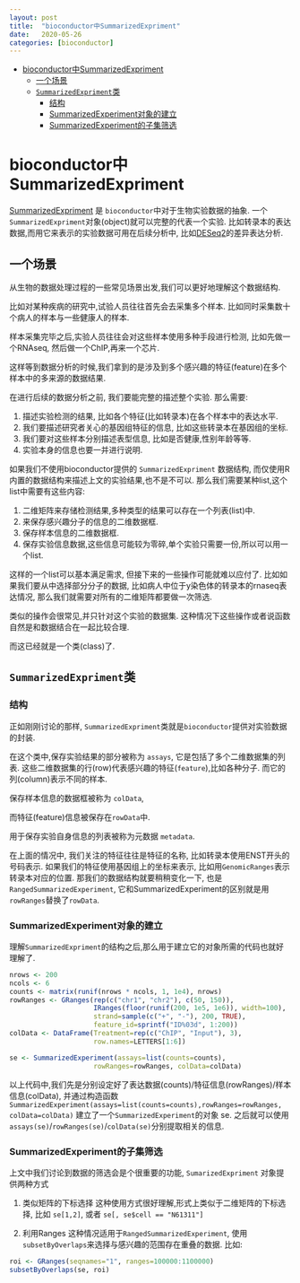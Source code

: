 ```yaml
---
layout: post
title:  "bioconductor中SummarizedExpriment"
date:   2020-05-26
categories: [bioconductor]
---
```

- [bioconductor中SummarizedExpriment](#bioconductor中summarizedexpriment)
  - [一个场景](#一个场景)
  - [`SummarizedExpriment`类](#summarizedexpriment类)
    - [结构](#结构)
    - [SummarizedExperiment对象的建立](#summarizedexperiment对象的建立)
    - [SummarizedExperiment的子集筛选](#summarizedexperiment的子集筛选)


# bioconductor中SummarizedExpriment

[SummarizedExpriment](https://www.bioconductor.org/packages/release/bioc/html/SummarizedExperiment.html) 是 `bioconductor`中对于生物实验数据的抽象.
一个`SummarizedExpriment`对象(object)就可以完整的代表一个实验.
比如转录本的表达数据,而用它来表示的实验数据可用在后续分析中, 比如[DESeq2](https://www.bioconductor.org/packages/release/bioc/html/DESeq2.html)的差异表达分析.  

## 一个场景

从生物的数据处理过程的一些常见场景出发,我们可以更好地理解这个数据结构.

比如对某种疾病的研究中,试验人员往往首先会去采集多个样本.
比如同时采集数十个病人的样本与一些健康人的样本.

样本采集完毕之后,实验人员往往会对这些样本使用多种手段进行检测,
比如先做一个RNAseq, 然后做一个ChIP,再来一个芯片.

这样等到数据分析的时候,我们拿到的是涉及到多个感兴趣的特征(feature)在多个样本中的多来源的数据结果.

在进行后续的数据分析之前, 我们要能完整的描述整个实验. 那么需要:

1. 描述实验检测的结果, 比如各个特征(比如转录本)在各个样本中的表达水平.
2. 我们要描述研究者关心的基因组特征的信息, 比如这些转录本在基因组的坐标.
3. 我们要对这些样本分别描述表型信息, 比如是否健康,性别年龄等等.
4. 实验本身的信息也要一并进行说明.

如果我们不使用bioconductor提供的 `SummarizedExpriment` 数据结构,
而仅使用R内置的数据结构来描述上文的实验结果,也不是不可以.
那么我们需要某种list,这个list中需要有这些内容:

1. 二维矩阵来存储检测结果,多种类型的结果可以存在一个列表(list)中.
2. 来保存感兴趣分子的信息的二维数据框.
3. 保存样本信息的二维数据框.
4. 保存实验信息数据,这些信息可能较为零碎,单个实验只需要一份,所以可以用一个list.

这样的一个list可以基本满足需求, 但接下来的一些操作可能就难以应付了.
比如如果我们要从中选择部分分子的数据, 比如病人中位于y染色体的转录本的rnaseq表达情况,
那么我们就需要对所有的二维矩阵都要做一次筛选.

类似的操作会很常见,并只针对这个实验的数据集.
这种情况下这些操作或者说函数自然是和数据结合在一起比较合理.

而这已经就是一个类(class)了.

## `SummarizedExpriment`类

### 结构

正如刚刚讨论的那样, `SummarizedExpriment`类就是`bioconductor`提供对实验数据的封装.

在这个类中,保存实验结果的部分被称为 `assays`, 它是包括了多个二维数据集的列表.
这些二维数据集的行(row)代表感兴趣的特征(`feature`),比如各种分子. 而它的列(column)表示不同的样本.

保存样本信息的数据框被称为 `colData`,

而特征(feature)信息被保存在`rowData`中.

用于保存实验自身信息的列表被称为元数据 `metadata`.

在上面的情况中, 我们关注的特征往往是特征的名称, 比如转录本使用ENST开头的号码表示.
如果我们的特征使用基因组上的坐标来表示, 比如用`GenomicRanges`表示转录本对应的位置.
那我们的数据结构就要稍稍变化一下, 也是 `RangedSummarizedExperiment`,
它和SummarizedExperiment的区别就是用`rowRanges`替换了`rowData`.

### SummarizedExperiment对象的建立

理解``SummarizedExpriment``的结构之后,那么用于建立它的对象所需的代码也就好理解了.

``` R
nrows <- 200
ncols <- 6
counts <- matrix(runif(nrows * ncols, 1, 1e4), nrows)
rowRanges <- GRanges(rep(c("chr1", "chr2"), c(50, 150)),
                     IRanges(floor(runif(200, 1e5, 1e6)), width=100),
                     strand=sample(c("+", "-"), 200, TRUE),
                     feature_id=sprintf("ID%03d", 1:200))
colData <- DataFrame(Treatment=rep(c("ChIP", "Input"), 3),
                     row.names=LETTERS[1:6])

se <- SummarizedExperiment(assays=list(counts=counts),
                     rowRanges=rowRanges, colData=colData)
```

以上代码中,我们先是分别设定好了表达数据(counts)/特征信息(rowRanges)/样本信息(colData),
并通过构造函数 `SummarizedExperiment(assays=list(counts=counts),rowRanges=rowRanges, colData=colData)` 建立了一个`SummarizedExperiment`的对象 se.
之后就可以使用 `assays(se)`/`rowRanges(se)`/`colData(se)`分别提取相关的信息.

### SummarizedExperiment的子集筛选

上文中我们讨论到数据的筛选会是个很重要的功能, `SumarizedExpriment` 对象提供两种方式

1. 类似矩阵的下标选择
这种使用方式很好理解,形式上类似于二维矩阵的下标选择, 比如 `se[1,2]`, 或者 `se[, se$cell == "N61311"]`

2. 利用Ranges
这种情况适用于`RangedSummarizedExperiment`,
使用 `subsetByOverlaps`来选择与感兴趣的范围存在重叠的数据. 比如:

``` R
roi <- GRanges(seqnames="1", ranges=100000:1100000)
subsetByOverlaps(se, roi)
```